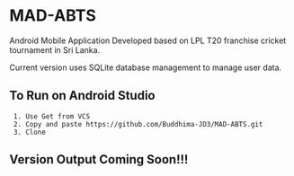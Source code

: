 # MAD-ABTS
Android Mobile Application Developed based on LPL T20 franchise cricket tournament in Sri Lanka.

Current version uses SQLite database management to manage user data. 

## To Run on Android Studio
```
 1. Use Get from VCS 
 2. Copy and paste https://github.com/Buddhima-JD3/MAD-ABTS.git
 3. Clone
```

## Version Output Coming Soon!!!

